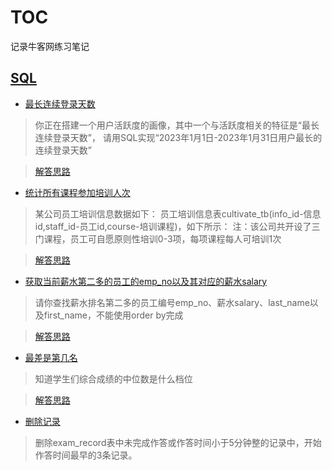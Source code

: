 # TOC
记录牛客网练习笔记

## [SQL](./SQL)
* [最长连续登录天数](https://www.nowcoder.com/practice/cb8bc687046e4d32ad38de62c48ad79b?tpId=375&tqId=10737573&ru=/exam/oj&qru=/ta/sql-big-write/question-ranking&sourceUrl=%2Fexam%2Foj%3Fpage%3D1%26tab%3DSQL%25E7%25AF%2587%26topicId%3D375)
> 你正在搭建一个用户活跃度的画像，其中一个与活跃度相关的特征是“最长连续登录天数”， 请用SQL实现“2023年1月1日-2023年1月31日用户最长的连续登录天数”

> [解答思路](./SQL/最长连续登录天数.sql)


* [统计所有课程参加培训人次](https://www.nowcoder.com/practice/98aad5807cf34a3b960cc8a70ce03f53?tpId=375&tags=&title=&difficulty=&judgeStatus=&rp=0&sourceUrl=%2Fexam%2Foj%3Fpage%3D1%26tab%3DSQL%25E7%25AF%2587%26topicId%3D268&gioEnter=menu)
> 某公司员工培训信息数据如下：
员工培训信息表cultivate_tb(info_id-信息id,staff_id-员工id,course-培训课程)，如下所示：
注：该公司共开设了三门课程，员工可自愿原则性培训0-3项，每项课程每人可培训1次

> [解答思路](./SQL/统计所有课程参加培训人次.sql)

* [获取当前薪水第二多的员工的emp_no以及其对应的薪水salary](https://www.nowcoder.com/practice/c1472daba75d4635b7f8540b837cc719?tpId=82&tags=&title=&difficulty=0&judgeStatus=0&rp=1&sourceUrl=%2Fexam%2Foj%3Fpage%3D1%26tab%3DSQL%25E7%25AF%2587%26topicId%3D268)

> 请你查找薪水排名第二多的员工编号emp_no、薪水salary、last_name以及first_name，不能使用order by完成

> [解答思路](./SQL/获取当前薪水第二多的员工.sql)

* [最差是第几名](https://www.nowcoder.com/practice/165d88474d434597bcd2af8bf72b24f1?tpId=82&tags=&title=&difficulty=0&judgeStatus=0&rp=1&sourceUrl=%2Fexam%2Foj%3Fpage%3D1%26tab%3DSQL%25E7%25AF%2587%26topicId%3D268)

> 知道学生们综合成绩的中位数是什么档位

> [解答思路](./SQL/最差是第几名.sql)

* [删除记录](https://www.nowcoder.com/practice/964c9f7fffbb4ab18b507cfed4111b4a?tpId=240&tqId=2221797&ru=%2Fexam%2Foj&qru=%2Fta%2Fsql-advanced%2Fquestion-ranking&sourceUrl=%2Fexam%2Foj%3Fpage%3D1%26tab%3DSQL%25E7%25AF%2587%26topicId%3D240)

> 删除exam_record表中未完成作答或作答时间小于5分钟整的记录中，开始作答时间最早的3条记录。

